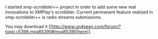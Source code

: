I started xmp-scrobbler++ project in order to add some new real innovations to XMPlay's scrobbler. Current permanent feature realized in xmp-scrobbler++ is radio streams submissions.

You may download it [[http://www.un4seen.com/forum/?topic=5398.msg85390#msg85390|here]].
